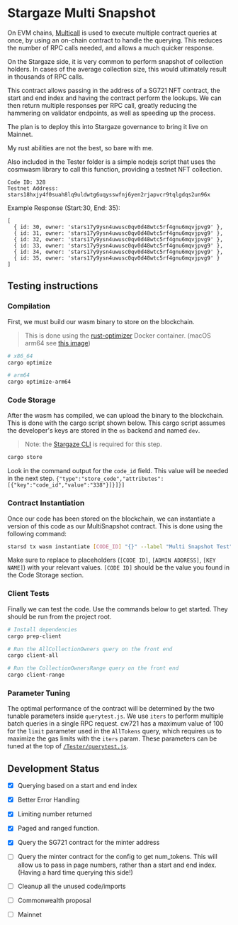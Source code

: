 # Stargaze Multi Snapshot

On EVM chains, [Multicall](https://github.com/makerdao/multicall) is used to execute multiple contract queries at once, by using an on-chain contract to handle the querying. This reduces the number of RPC calls needed, and allows a much quicker response.

On the Stargaze side, it is very common to perform snapshot of collection holders. In cases of the average collection size, this would ultimately result in thousands of RPC calls. 

This contract allows passing in the address of a SG721 NFT contract, the start and end index and having the contract perform the lookups. We can then return multiple responses per RPC call, greatly reducing the hammering on validator endpoints, as well as speeding up the process. 

The plan is to deploy this into Stargaze governance to bring it live on Mainnet. 

My rust abilities are not the best, so bare with me. 

Also included in the Tester folder is a simple nodejs script that uses the cosmwasm library to call this function, providing a testnet NFT collection. 

```
Code ID: 328
Testnet Address: stars18hxjy4f0suah8lq9uldwtg6uqysswfnj6yen2rjapvcr9tqlgdqs2un96x
```


Example Response (Start:30, End: 35):
```
[
  { id: 30, owner: 'stars17y9ysn4uwusc0qv0d48wtc5rf4gnu6mqvjpvg9' },
  { id: 31, owner: 'stars17y9ysn4uwusc0qv0d48wtc5rf4gnu6mqvjpvg9' },
  { id: 32, owner: 'stars17y9ysn4uwusc0qv0d48wtc5rf4gnu6mqvjpvg9' },
  { id: 33, owner: 'stars17y9ysn4uwusc0qv0d48wtc5rf4gnu6mqvjpvg9' },
  { id: 34, owner: 'stars17y9ysn4uwusc0qv0d48wtc5rf4gnu6mqvjpvg9' },
  { id: 35, owner: 'stars17y9ysn4uwusc0qv0d48wtc5rf4gnu6mqvjpvg9' }
]
```

## Testing instructions

### Compilation
First, we must build our wasm binary to store on the blockchain. 
> This is done using the [rust-optimizer](https://hub.docker.com/r/cosmwasm/rust-optimizer/tags) Docker container. (macOS arm64 see [this image](https://hub.docker.com/r/cosmwasm/rust-optimizer-arm64/tags))
```bash
# x86_64
cargo optimize

# arm64
cargo optimize-arm64
```

### Code Storage
After the wasm has compiled, we can upload the binary to the blockchain. This is done with the cargo script shown below. This cargo script assumes the developer's keys are stored in the `os` backend and named `dev`.
> Note: the [Stargaze CLI](https://github.com/public-awesome/stargaze/#install) is required for this step. 
```bash
cargo store
```
Look in the command output for the `code_id` field. This value will be needed in the next step.
`{"type":"store_code","attributes":[{"key":"code_id","value":"338"}]}]}]`

### Contract Instantiation
Once our code has been stored on the blockchain, we can instantiate a version of this code as our MultiSnapshot contract. This is done using the following command:
```bash
starsd tx wasm instantiate [CODE_ID] "{}" --label "Multi Snapshot Test" --admin [ADMIN ADDRESS] --gas-prices 0.025ustars --gas auto --gas-adjustment 1.9 --from [KEY NAME] -b block
```
Make sure to replace to placeholders (`[CODE ID]`, `[ADMIN ADDRESS]`, `[KEY NAME]`) with your relevant values. `[CODE ID]` should be the value you found in the Code Storage section.

### Client Tests
Finally we can test the code. Use the commands below to get started. They should be run from the project root.
```bash
# Install dependencies
cargo prep-client

# Run the AllCollectionOwners query on the front end
cargo client-all

# Run the CollectionOwnersRange query on the front end
cargo client-range
```

### Parameter Tuning
The optimal performance of the contract will be determined by the two tunable parameters inside `querytest.js`. We use `iters` to perform multiple batch queries in a single RPC request. cw721 has a maximum value of 100 for the `limit` parameter used in the `AllTokens` query, which requires us to maximize the gas limits with the `iters` param. These parameters can be tuned at the top of [`/Tester/querytest.js`](/Tester/querytest.js).

## Development Status
- [x] Querying based on a start and end index
- [x] Better Error Handling
- [x] Limiting number returned
- [x] Paged and ranged function.
- [x] Query the SG721 contract for the minter address
- [ ] Query the minter contract for the config to get num_tokens. This will allow us to pass in page numbers, rather than a start and end index. (Having a hard time querying this side!)
- [ ] Cleanup all the unused code/imports
- [ ] Commonwealth proposal
- [ ] Mainnet


